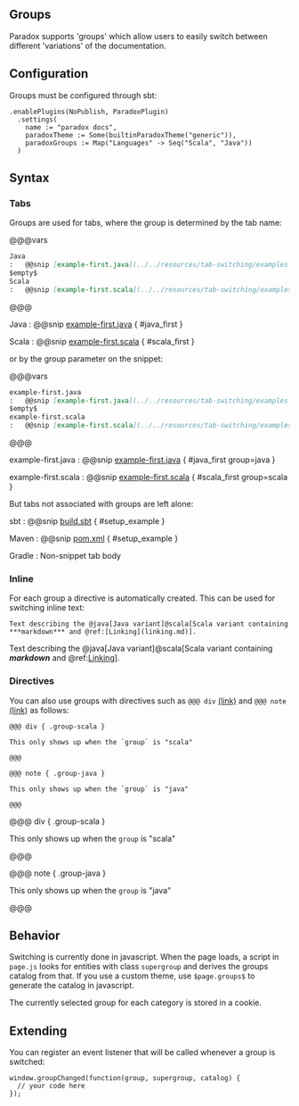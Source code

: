 Groups
------

Paradox supports 'groups' which allow users to easily switch between different
'variations' of the documentation.

## Configuration

Groups must be configured through sbt:

```
.enablePlugins(NoPublish, ParadoxPlugin)
  .settings(
    name := "paradox docs",
    paradoxTheme := Some(builtinParadoxTheme("generic")),
    paradoxGroups := Map("Languages" -> Seq("Scala", "Java"))
  )
```

## Syntax

### Tabs

Groups are used for tabs, where the group is determined by the tab name:

@@@vars
```markdown
Java
:   @@snip [example-first.java](../../resources/tab-switching/examples.java) { #java_first }
$empty$
Scala
:   @@snip [example-first.scala](../../resources/tab-switching/examples.scala) { #scala_first }
```
@@@

Java
:   @@snip [example-first.java](../../resources/tab-switching/examples.java) { #java_first }

Scala
:   @@snip [example-first.scala](../../resources/tab-switching/examples.scala) { #scala_first }

or by the group parameter on the snippet:

@@@vars
```markdown
example-first.java
:   @@snip [example-first.java](../../resources/tab-switching/examples.java) { #java_first group=java }
$empty$
example-first.scala
:   @@snip [example-first.scala](../../resources/tab-switching/examples.scala) { #scala_first group=scala }
```
@@@

example-first.java
:   @@snip [example-first.java](../../resources/tab-switching/examples.java) { #java_first group=java }

example-first.scala
:   @@snip [example-first.scala](../../resources/tab-switching/examples.scala) { #scala_first group=scala }


But tabs not associated with groups are left alone:

sbt
:   @@snip [build.sbt](../../resources/build.sbt) { #setup_example }

Maven
:   @@snip [pom.xml](../../resources/pom.xml) { #setup_example }

Gradle
:   Non-snippet tab body


### Inline

For each group a directive is automatically created. This can be used for
switching inline text:

```
Text describing the @java[Java variant]@scala[Scala variant containing ***markdown*** and @ref:[Linking](linking.md)].
```

Text describing the @java[Java variant]@scala[Scala variant containing ***markdown*** and @ref:[Linking](linking.md)].

### Directives

You can also use groups with directives such as `@@@ div` [(link)](http://developer.lightbend.com/docs/paradox/latest/features/css-friendliness.html#div)
and `@@@ note` [(link)](http://developer.lightbend.com/docs/paradox/latest/features/css-friendliness.html#div) as follows:

```
@@@ div { .group-scala }

This only shows up when the `group` is "scala"

@@@

@@@ note { .group-java }

This only shows up when the `group` is "java"

@@@
```

@@@ div { .group-scala }

This only shows up when the `group` is "scala"

@@@

@@@ note { .group-java }

This only shows up when the `group` is "java"

@@@

## Behavior

Switching is currently done in javascript. When the page loads, a script in
`page.js` looks for entities with class `supergroup` and derives the groups
catalog from that. If you use a custom theme, use `$page.groups$` to generate
the catalog in javascript.

The currently selected group for each category is stored in a cookie.

## Extending

You can register an event listener that will be called whenever a group is switched:

```
window.groupChanged(function(group, supergroup, catalog) {
  // your code here
});
```

